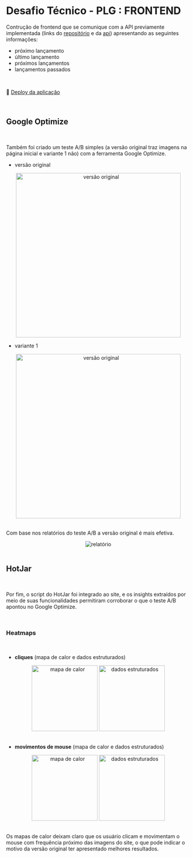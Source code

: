 # Desafio Técnico - PLG : FRONTEND

Contrução de frontend que se comunique com a API previamente implementada (links do [repositório](https://github.com/rosanarezende/SpaceX-backend) e da [api](https://challenge-plg-spacex.herokuapp.com/)) apresentando as seguintes informações:
- próximo lançamento
- último lançamento
- próximos lançamentos
- lançamentos passados

<br>

:dash: [Deploy da aplicação](https://spacex-rosana.herokuapp.com/)

<br>

## Google Optimize

<br>

Também foi criado um teste A/B simples (a versão original traz imagens na página inicial e variante 1 não) com a ferramenta Google Optimize.

- versão original

<div align="center">
  <img  width='450' src='https://user-images.githubusercontent.com/45580434/147932643-6783dd68-d4be-4e3d-beb6-f0ac56ba13a7.png' alt="versão original">
</div>

- variante 1

<div align="center">
  <img  width='450' src='https://user-images.githubusercontent.com/45580434/147932683-4a1d965d-46cd-4035-96a9-7df51e1e747c.png' alt="versão original">
</div>

<br>

Com base nos relatórios do teste A/B a versão original é mais efetiva.

<div align="center">
  <img  src='https://user-images.githubusercontent.com/45580434/147933074-2e8f8be0-ea65-43ac-a5da-522f58ee37d7.png' alt="relatório">
</div>

<br>

## HotJar

<br>

Por fim, o script do HotJar foi integrado ao site, e os insights extraídos por meio de suas funcionalidades permitiram corroborar o que o teste A/B apontou no Google Optimize.

<br>

### Heatmaps

<br>

- **cliques** (mapa de calor e dados estruturados)

<div align="center">
  <img height='180' src='https://user-images.githubusercontent.com/45580434/147942866-17f8440c-d387-4e78-81c1-e6bead869543.png' alt="mapa de calor">
  <img height='180' src='https://user-images.githubusercontent.com/45580434/147942856-31f4a72e-359c-4a92-b440-eb125e7b3284.png' alt="dados estruturados">
</div>

<br>

- **movimentos de mouse** (mapa de calor e dados estruturados)

<div align="center">
  <img height='180' src='https://user-images.githubusercontent.com/45580434/147942861-aa740ba7-a017-4bd2-80db-625d48223b9e.png' alt="mapa de calor">
  <img height='180' src='https://user-images.githubusercontent.com/45580434/147942859-a7962b10-c553-49a3-b9f0-6c984bca5dd5.png' alt="dados estruturados">
</div>

<br>

Os mapas de calor deixam claro que os usuário clicam e movimentam o mouse com frequência próximo das imagens do site, o que pode indicar o motivo da versão original ter apresentado melhores resultados.
